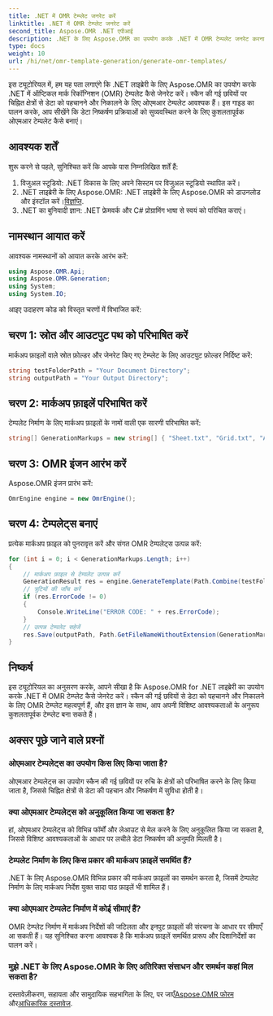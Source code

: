 ```yaml
---
title: .NET में OMR टेम्प्लेट जनरेट करें
linktitle: .NET में OMR टेम्प्लेट जनरेट करें
second_title: Aspose.OMR .NET एपीआई
description: .NET के लिए Aspose.OMR का उपयोग करके .NET में OMR टेम्पलेट जनरेट करना सीखें। अनुकूलन योग्य टेम्पलेट्स के साथ स्कैन की गई छवियों से डेटा निष्कर्षण को सुव्यवस्थित करें!
type: docs
weight: 10
url: /hi/net/omr-template-generation/generate-omr-templates/
---
```

इस ट्यूटोरियल में, हम यह पता लगाएंगे कि .NET लाइब्रेरी के लिए Aspose.OMR का उपयोग करके .NET में ऑप्टिकल मार्क रिकॉग्निशन (OMR) टेम्पलेट कैसे जेनरेट करें। स्कैन की गई छवियों पर चिह्नित क्षेत्रों से डेटा को पहचानने और निकालने के लिए ओएमआर टेम्पलेट आवश्यक हैं। इस गाइड का पालन करके, आप सीखेंगे कि डेटा निष्कर्षण प्रक्रियाओं को सुव्यवस्थित करने के लिए कुशलतापूर्वक ओएमआर टेम्पलेट कैसे बनाएं।
## आवश्यक शर्तें
शुरू करने से पहले, सुनिश्चित करें कि आपके पास निम्नलिखित शर्तें हैं:
1. विजुअल स्टूडियो: .NET विकास के लिए अपने सिस्टम पर विजुअल स्टूडियो स्थापित करें।
2.  .NET लाइब्रेरी के लिए Aspose.OMR: .NET लाइब्रेरी के लिए Aspose.OMR को डाउनलोड और इंस्टॉल करें।[विज्ञप्ति](https://releases.aspose.com/omr/net/).
3. .NET का बुनियादी ज्ञान: .NET फ्रेमवर्क और C# प्रोग्रामिंग भाषा से स्वयं को परिचित कराएं।
## नामस्थान आयात करें
आवश्यक नामस्थानों को आयात करके आरंभ करें:
```csharp
using Aspose.OMR.Api;
using Aspose.OMR.Generation;
using System;
using System.IO;
```
आइए उदाहरण कोड को विस्तृत चरणों में विभाजित करें:
## चरण 1: स्रोत और आउटपुट पथ को परिभाषित करें
मार्कअप फ़ाइलों वाले स्रोत फ़ोल्डर और जेनरेट किए गए टेम्प्लेट के लिए आउटपुट फ़ोल्डर निर्दिष्ट करें:
```csharp
string testFolderPath = "Your Document Directory";
string outputPath = "Your Output Directory";
```
## चरण 2: मार्कअप फ़ाइलें परिभाषित करें
टेम्पलेट निर्माण के लिए मार्कअप फ़ाइलों के नामों वाली एक सारणी परिभाषित करें:
```csharp
string[] GenerationMarkups = new string[] { "Sheet.txt", "Grid.txt", "AsposeTest.txt" };
```
## चरण 3: OMR इंजन आरंभ करें
Aspose.OMR इंजन प्रारंभ करें:
```csharp
OmrEngine engine = new OmrEngine();
```
## चरण 4: टेम्पलेट्स बनाएं
प्रत्येक मार्कअप फ़ाइल को पुनरावृत्त करें और संगत OMR टेम्पलेट्स उत्पन्न करें:
```csharp
for (int i = 0; i < GenerationMarkups.Length; i++)
{
    // मार्कअप फ़ाइल से टेम्पलेट उत्पन्न करें
    GenerationResult res = engine.GenerateTemplate(Path.Combine(testFolderPath, GenerationMarkups[i]));
    // त्रुटियों की जाँच करें
    if (res.ErrorCode != 0)
    {
        Console.WriteLine("ERROR CODE: " + res.ErrorCode);
    }
    // उत्पन्न टेम्पलेट सहेजें
    res.Save(outputPath, Path.GetFileNameWithoutExtension(GenerationMarkups[i]));
}
```
## निष्कर्ष
इस ट्यूटोरियल का अनुसरण करके, आपने सीखा है कि Aspose.OMR for .NET लाइब्रेरी का उपयोग करके .NET में OMR टेम्प्लेट कैसे जेनरेट करें। स्कैन की गई छवियों से डेटा को पहचानने और निकालने के लिए OMR टेम्प्लेट महत्वपूर्ण हैं, और इस ज्ञान के साथ, आप अपनी विशिष्ट आवश्यकताओं के अनुरूप कुशलतापूर्वक टेम्प्लेट बना सकते हैं।
## अक्सर पूछे जाने वाले प्रश्नों
### ओएमआर टेम्पलेट्स का उपयोग किस लिए किया जाता है?
ओएमआर टेम्पलेट्स का उपयोग स्कैन की गई छवियों पर रुचि के क्षेत्रों को परिभाषित करने के लिए किया जाता है, जिससे चिह्नित क्षेत्रों से डेटा की पहचान और निष्कर्षण में सुविधा होती है।
### क्या ओएमआर टेम्पलेट्स को अनुकूलित किया जा सकता है?
हां, ओएमआर टेम्पलेट्स को विभिन्न फॉर्मों और लेआउट से मेल करने के लिए अनुकूलित किया जा सकता है, जिससे विशिष्ट आवश्यकताओं के आधार पर लचीले डेटा निष्कर्षण की अनुमति मिलती है।
### टेम्पलेट निर्माण के लिए किस प्रकार की मार्कअप फ़ाइलें समर्थित हैं?
.NET के लिए Aspose.OMR विभिन्न प्रकार की मार्कअप फ़ाइलों का समर्थन करता है, जिसमें टेम्पलेट निर्माण के लिए मार्कअप निर्देश युक्त सादा पाठ फ़ाइलें भी शामिल हैं।
### क्या ओएमआर टेम्पलेट निर्माण में कोई सीमाएं हैं?
OMR टेम्प्लेट निर्माण में मार्कअप निर्देशों की जटिलता और इनपुट फ़ाइलों की संरचना के आधार पर सीमाएँ आ सकती हैं। यह सुनिश्चित करना आवश्यक है कि मार्कअप फ़ाइलें समर्थित प्रारूप और दिशानिर्देशों का पालन करें।
### मुझे .NET के लिए Aspose.OMR के लिए अतिरिक्त संसाधन और समर्थन कहां मिल सकता है?
 दस्तावेज़ीकरण, सहायता और सामुदायिक सहभागिता के लिए, पर जाएँ[Aspose.OMR फोरम](https://forum.aspose.com/c/omr/38) और[आधिकारिक दस्तावेज](https://reference.aspose.com/omr/net/).